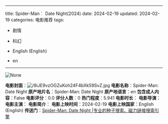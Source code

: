 
---
title: Spider-Man︰ Date Night(2024)
date: 2024-02-19
updated: 2024-02-19
categories: 电影推荐
tags:

- 剧情
- 科幻

- English (English)
- en
---

<img src="https://image.tmdb.org/t/p/originalNone" alt="None" title="None">

**电影封面**：<img src="https://image.tmdb.org/t/p/w200/8iJE9vzOGZuKoh24F4bXk59SvZ.jpg" alt="/8iJE9vzOGZuKoh24F4bXk59SvZ.jpg" title="/8iJE9vzOGZuKoh24F4bXk59SvZ.jpg">
**电影名称**：Spider-Man: Date Night
**原产地片名**：Spider-Man: Date Night
**原产地语言**：en
**包含成人内容**：False
**电影评分**：0.0
**评分人数**：0
**热门程度**：5.941
**电影时长**：
**电影导演**：
**电影主演**：
**电影简介**：
**电影上映时间**：2024-02-19
**电影上映国家**：English (English)
**传送门**：[Spider-Man: Date Night |专业的种子搜索、磁力链接搜索引擎](https://movie.amd794.com:2083/?search=Spider-Man%3A%20Date%20Night&ordering=&mode=match_phrase&page_size=10&page=1)

